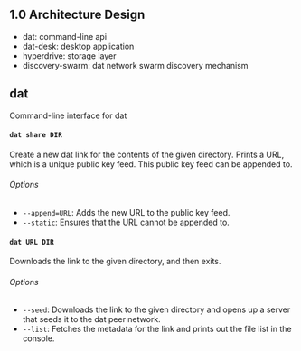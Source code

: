 ## 1.0 Architecture Design


  * dat: command-line api
  * dat-desk: desktop application
  * hyperdrive: storage layer
  * discovery-swarm: dat network swarm discovery mechanism

## dat

Command-line interface for dat

#### `dat share DIR`

Create a new dat link for the contents of the given directory. Prints a URL, which is a unique public key feed. This public key feed can be appended to. 

###### Options

  * `--append=URL`: Adds the new URL to the public key feed.
  * `--static`: Ensures that the URL cannot be appended to.

#### `dat URL DIR`

Downloads the link to the given directory, and then exits. 

###### Options

  * `--seed`: Downloads the link to the given directory and opens up a server that seeds it to the dat peer network.
  * `--list`: Fetches the metadata for the link and prints out the file list in the console.
